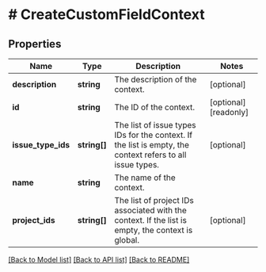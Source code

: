 # # CreateCustomFieldContext

## Properties

Name | Type | Description | Notes
------------ | ------------- | ------------- | -------------
**description** | **string** | The description of the context. | [optional]
**id** | **string** | The ID of the context. | [optional] [readonly]
**issue_type_ids** | **string[]** | The list of issue types IDs for the context. If the list is empty, the context refers to all issue types. | [optional]
**name** | **string** | The name of the context. |
**project_ids** | **string[]** | The list of project IDs associated with the context. If the list is empty, the context is global. | [optional]

[[Back to Model list]](../../README.md#models) [[Back to API list]](../../README.md#endpoints) [[Back to README]](../../README.md)

